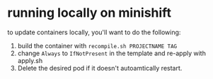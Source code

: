 # running locally on minishift

to update containers locally, you'll want to do the following:

1. build the container with `recompile.sh PROJECTNAME TAG`
2. change `Always` to `IfNotPresent` in the template and re-apply with apply.sh
3. Delete the desired pod if it doesn't autoamtically restart.
